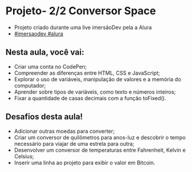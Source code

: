 # Projeto- 2/2 Conversor Space
* Projeto criado durante uma live imersãoDev pela a Alura
* [#imersaodev #alura](https://www.alura.com.br/)

## Nesta aula, você vai:

* Criar uma conta no CodePen;
* Compreender as diferenças entre HTML, CSS e JavaScript;
* Explorar o uso de variáveis, manipulação de valores e a memória do computador;
* Aprender sobre tipos de variáveis, como texto e números inteiros;
* Fixar a quantidade de casas decimais com a função toFixed().


## Desafios desta aula!

* Adicionar outras moedas para converter;
* Criar um conversor de quilômetros para anos-luz e descobrir o tempo necessário para viajar de uma estrela para outra;
* Desenvolver um conversor de temperaturas entre Fahrenheit, Kelvin e Celsius;
* Inserir uma linha ao projeto para exibir o valor em Bitcoin.
